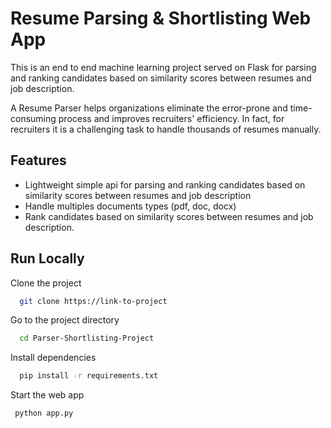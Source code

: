 # Resume Parsing & Shortlisting Web App

This is an end to end machine learning project served on Flask for parsing and ranking candidates based on similarity scores between resumes and job description.

A Resume Parser helps organizations eliminate the error-prone and time-consuming process and improves recruiters' efficiency.
In fact, for recruiters it is a challenging task to handle thousands of resumes manually.

## Features

- Lightweight simple api for parsing and ranking candidates based on similarity scores between resumes and job description
- Handle multiples documents types (pdf, doc, docx)
- Rank candidates based on similarity scores between resumes and job description.

## Run Locally

Clone the project

```bash
  git clone https://link-to-project
```

Go to the project directory

```bash
  cd Parser-Shortlisting-Project
```

Install dependencies

```bash
  pip install -r requirements.txt
```

Start the web app

```bash
 python app.py
```

<!-- ## Screenshots

![Alt home](/screenshots/home.png?raw=true "Home")
##### Extracted informations
![Alt Candidates](/screenshots/outputsheet.png?raw=true "Output") -->
